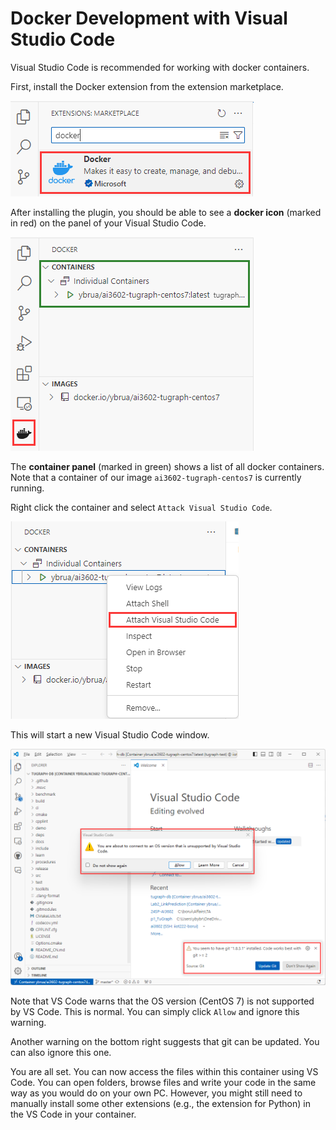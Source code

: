 # Docker Development with Visual Studio Code

Visual Studio Code is recommended for working with docker containers.

First, install the Docker extension from the extension marketplace.

![](figs/install-docker-plugin.png)

After installing the plugin, you should be able to see a **docker icon** (marked in red) on the panel of your Visual Studio Code.

![](figs/docker-plugin-icon.png)

The **container panel** (marked in green) shows a list of all docker containers. Note that a container of our image `ai3602-tugraph-centos7` is currently running.

Right click the container and select `Attack Visual Studio Code`.

![](figs/attach-vscode.png)

This will start a new Visual Studio Code window.

![](figs/new-vscode-window.png)

Note that VS Code warns that the OS version (CentOS 7) is not supported by VS Code. This is normal. You can simply click `Allow` and ignore this warning.

Another warning on the bottom right suggests that git can be updated. You can also ignore this one.

You are all set. You can now access the files within this container using VS Code. You can open folders, browse files and write your code in the same way as you would do on your own PC. However, you might still need to manually install some other extensions (e.g., the extension for Python) in the VS Code in your container.
